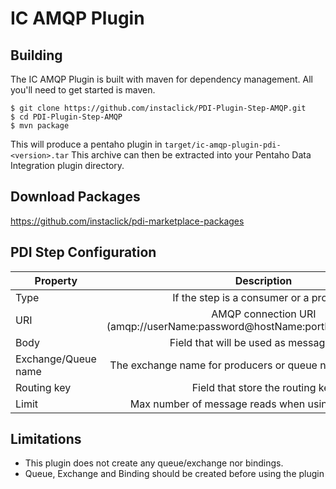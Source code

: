 IC AMQP Plugin
==============

Building
--------
The IC AMQP Plugin is built with maven for dependency management.
All you'll need to get started is maven.

    $ git clone https://github.com/instaclick/PDI-Plugin-Step-AMQP.git
    $ cd PDI-Plugin-Step-AMQP
    $ mvn package


This will produce a pentaho plugin in ``target/ic-amqp-plugin-pdi-<version>.tar``
This archive can then be extracted into your Pentaho Data Integration plugin directory.


Download Packages
-----------------
https://github.com/instaclick/pdi-marketplace-packages


PDI Step Configuration
-----------------------

| Property              | Description                                                                   |
| ----------------------|:-----------------------------------------------------------------------------:|
| Type                  | If the step is a consumer or a producer                                       |
| URI                   | AMQP connection URI (amqp://userName:password@hostName:portNumber/virtualHost)|
| Body                  | Field that will be used as message body                                       |
| Exchange/Queue name   | The exchange name for producers or queue name for consumers                   |
| Routing key           | Field that store the routing key                                              |
| Limit                 | Max number of message reads when using as consumer                            |



Limitations
-----------

* This plugin does not create any queue/exchange nor bindings. 
* Queue, Exchange and Binding should be created before using the plugin
